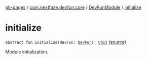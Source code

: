 [gh-pages](../../index.md) / [com.nextfaze.devfun.core](../index.md) / [DevFunModule](index.md) / [initialize](.)

# initialize

`abstract fun initialize(devFun: `[`DevFun`](../-dev-fun/index.md)`): `[`Unit`](https://kotlinlang.org/api/latest/jvm/stdlib/kotlin/-unit/index.html) [(source)](https://github.com/NextFaze/dev-fun/tree/master/devfun/src/main/java/com/nextfaze/devfun/core/Module.kt#L30)

Module initialization.

